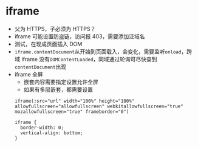 # iframe

- 父为 HTTPS，子必须为 HTTPS？
- iframe 可能设置防盗链，访问报 403，需要添加泛域名
- 测试，在现成页面插入 DOM
- `iframe.contentDocument`从开始到页面载入，会变化，需要监听`onload`，跨域 iframe 没有`DOMContentLoaded`，同域通过轮询可尽快查到`contentDocument`出现
- iframe 全屏
  - 嵌套内容需要指定设置允许全屏
  - 如果有多层嵌套，都需要设置
  ```
  iframe(:src="url" width="100%" height="100%" allowfullscreen="allowfullscreen" webkitallowfullscreen="true" mozallowfullscreen="true" frameborder="0")

  iframe {
    border-width: 0;
    vertical-align: bottom;
  }
  ```

